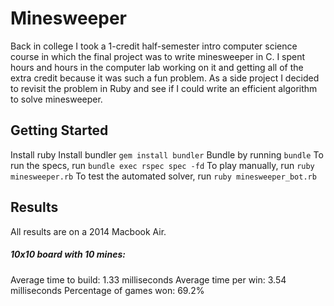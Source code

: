 # Minesweeper
Back in college I took a 1-credit half-semester intro computer science course in which the final project was to write minesweeper in C.  I spent hours and hours in the computer lab working on it and getting all of the extra credit because it was such a fun problem.  As a side project I decided to revisit the problem in Ruby and see if I could write an efficient algorithm to solve minesweeper.

## Getting Started
Install ruby
Install bundler `gem install bundler`
Bundle by running `bundle`
To run the specs, run `bundle exec rspec spec -fd`
To play manually, run `ruby minesweeper.rb`
To test the automated solver, run `ruby minesweeper_bot.rb`

## Results
All results are on a 2014 Macbook Air.

##### 10x10 board with 10 mines:
Average time to build:   1.33 milliseconds
Average time per win:    3.54 milliseconds
Percentage of games won: 69.2%
